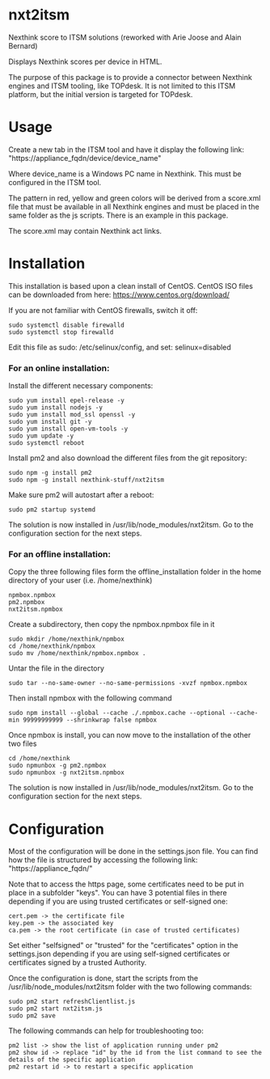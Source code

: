 # nxt2itsm
Nexthink score to ITSM solutions (reworked with Arie Joose and Alain Bernard)

Displays Nexthink scores per device in HTML.

The purpose of this package is to provide a connector between Nexthink engines and ITSM tooling, like TOPdesk. It is not limited to this ITSM platform, but the initial version is targeted for TOPdesk.

# Usage 

Create a new tab in the ITSM tool and have it display the following link: "https://appliance_fqdn/device/device_name"

Where device_name is a Windows PC name in Nexthink. This must be configured in the ITSM tool.

The pattern in red, yellow and green colors will be derived from a score.xml file that must be available in all Nexthink engines and must be placed in the same folder as the js scripts. There is an example in this package.

The score.xml may contain Nexthink act links.

# Installation

This installation is based upon a clean install of CentOS. CentOS ISO files can be downloaded from here: https://www.centos.org/download/

If you are not familiar with CentOS firewalls, switch it off:

	sudo systemctl disable firewalld
	sudo systemctl stop firewalld

Edit this file as sudo: /etc/selinux/config, and set: selinux=disabled

### For an online installation:

Install the different necessary components:

	sudo yum install epel-release -y
	sudo yum install nodejs -y
	sudo yum install mod_ssl openssl -y
	sudo yum install git -y
	sudo yum install open-vm-tools -y
	sudo yum update -y 
	sudo systemctl reboot

Install pm2 and also download the different files from the git repository:

	sudo npm -g install pm2
	sudo npm -g install nexthink-stuff/nxt2itsm

Make sure pm2 will autostart after a reboot:

	sudo pm2 startup systemd

The solution is now installed in /usr/lib/node_modules/nxt2itsm. Go to the configuration section for the next steps.

### For an offline installation:

Copy the three following files form the offline_installation folder in the home directory of your user (i.e. /home/nexthink)

	npmbox.npmbox
	pm2.npmbox
	nxt2itsm.npmbox

Create a subdirectory, then copy the npmbox.npmbox file in it

	sudo mkdir /home/nexthink/npmbox
	cd /home/nexthink/npmbox
	sudo mv /home/nexthink/npmbox.npmbox .
	
Untar the file in the directory

	sudo tar --no-same-owner --no-same-permissions -xvzf npmbox.npmbox

Then install npmbox with the following command

	sudo npm install --global --cache ./.npmbox.cache --optional --cache-min 99999999999 --shrinkwrap false npmbox
	
Once npmbox is install, you can now move to the installation of the other two files

	cd /home/nexthink
	sudo npmunbox -g pm2.npmbox
	sudo npmunbox -g nxt2itsm.npmbox

The solution is now installed in /usr/lib/node_modules/nxt2itsm. Go to the configuration section for the next steps.

# Configuration

Most of the configuration will be done in the settings.json file. You can find how the file is structured by accessing the following link: "https://appliance_fqdn/"

Note that to access the https page, some certificates need to be put in place in a subfolder "keys". You can have 3 potential files in there depending if you are using trusted certificates or self-signed one: 

	cert.pem -> the certificate file
	key.pem -> the associated key
	ca.pem -> the root certificate (in case of trusted certificates)

Set either "selfsigned" or "trusted" for the "certificates" option in the settings.json depending if you are using self-signed certificates or certificates signed by a trusted Authority.

Once the configuration is done, start the scripts from the /usr/lib/node_modules/nxt2itsm folder with the two following commands:

	sudo pm2 start refreshClientlist.js
	sudo pm2 start nxt2itsm.js
	sudo pm2 save

The following commands can help for troubleshooting too:

	pm2 list -> show the list of application running under pm2
	pm2 show id -> replace "id" by the id from the list command to see the details of the specific application
	pm2 restart id -> to restart a specific application
